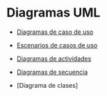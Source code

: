 
# Diagramas UML

- [Diagramas de caso de uso](diagramas_de_casos_de_uso.md)

- [Escenarios de casos de uso](escenarios_de_casos_de_usos.md)

- [Diagramas de actividades]( diagramas_de_actividades.md )

- [Diagramas de secuencia](diagramas_de_secuencias.md)

- [Diagrama de clases]

